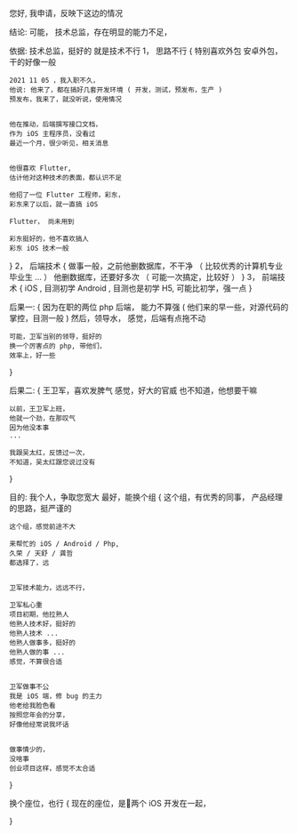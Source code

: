 您好, 我申请，反映下这边的情况


结论:
可能，
技术总监，存在明显的能力不足，


依据:
技术总监，挺好的
就是技术不行
1， 思路不行
{
    特别喜欢外包
    安卓外包，干的好像一般


    2021 11 05 ，我入职不久，
    他说: 他来了，都在搞好几套开发环境 ( 开发，测试，预发布，生产 )
    预发布，我来了，就没听说，使用情况


    他在推动，后端撰写接口文档，
    作为 iOS 主程序员，没看过
    最近一个月，很少听见，相关消息


    他很喜欢 Flutter,
    估计他对这种技术的表面，都认识不足

    他招了一位 Flutter 工程师，彩东，
    彩东来了以后，就一直搞 iOS
    
    Flutter， 尚未用到

    彩东挺好的，他不喜欢搞人
    彩东 iOS 技术一般
}
2， 后端技术 
{
    做事一般，之前他删数据库，不干净
    （ 比较优秀的计算机专业毕业生 ... ）
    他删数据库，还要好多次
    （ 可能一次搞定，比较好 ）
}
3， 前端技术
{
    iOS , 目测初学
    Android , 目测也是初学
    H5, 可能比初学，强一点
}


后果一:
{
    因为在职的两位 php 后端，
    能力不算强
    ( 他们来的早一些，对源代码的掌控，目测一般 )
    然后，领导水，
    感觉，后端有点拖不动


    可能，卫军当别的领导，挺好的
    换一个厉害点的 php, 带他们，
    效率上，好一些
}


后果二:
{
    王卫军，喜欢发脾气
    感觉，好大的官威
    也不知道，他想要干嘛


    以前，王卫军上班，
    他就一个劲，在那叹气
    因为他没本事
    ...

    我跟吴太红，反馈过一次，
    不知道，吴太红跟您说过没有
}



目的:
我个人，争取您宽大
最好，能换个组
{
    这个组，有优秀的同事，
    产品经理的思路，挺严谨的

    这个组，感觉前途不大

    来帮忙的 iOS / Android / Php,
    久荣 / 天舒 / 龚哲
    都选择了，远


    卫军技术能力，远远不行，
    
    卫军私心重
    项目初期，他拉熟人
    他熟人技术好，挺好的
    他熟人技术 ...
    他熟人做事多，挺好的
    他熟人做的事 ...
    感觉，不算很合适


    卫军做事不公
    我是 iOS 端，修 bug 的主力
    他老给我脸色看
    按照您年会的分享，
    好像他经常说我坏话

    
    做事情少的，
    没啥事
    创业项目这样，感觉不太合适

}


换个座位，也行
{
    现在的座位，是两个 iOS 开发在一起，

}